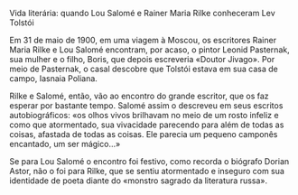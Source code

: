 Vida literária: quando Lou Salomé e Rainer Maria Rilke conheceram Lev Tolstói

Em 31 de maio de 1900, em uma viagem à Moscou, os escritores Rainer Maria Rilke e Lou Salomé encontram, por acaso, o pintor Leonid Pasternak, sua mulher e o filho, Boris, que depois escreveria «Doutor Jivago». Por meio de Pasternak, o casal descobre que Tolstói estava em sua casa de campo, Iasnaia Poliana.

Rilke e Salomé, então, vão ao encontro do grande escritor, que os faz esperar por bastante tempo. Salomé assim o descreveu em seus escritos autobiográficos: «os olhos vivos brilhavam no meio de um rosto infeliz e como que atormentado, sua vivacidade parecendo para além de todas as coisas, afastada de todas as coisas. Ele parecia um pequeno camponês encantado, um ser mágico...»

Se para Lou Salomé o encontro foi festivo, como recorda o biógrafo Dorian Astor, não o foi para Rilke, que se sentiu atormentado e inseguro com sua identidade de poeta diante do «monstro sagrado da literatura russa».